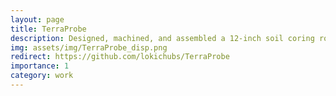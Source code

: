 ```yaml
---
layout: page
title: TerraProbe
description: Designed, machined, and assembled a 12-inch soil coring robot to improve sample integrity for agricultural research
img: assets/img/TerraProbe_disp.png
redirect: https://github.com/lokichubs/TerraProbe
importance: 1
category: work
---
```

